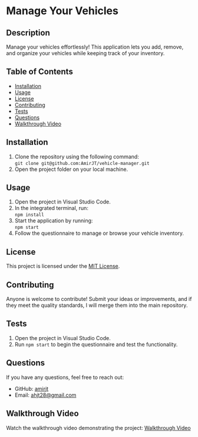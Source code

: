 # Manage Your Vehicles

## Description

Manage your vehicles effortlessly! This application lets you add, remove, and organize your vehicles while keeping track of your inventory.

## Table of Contents

- [Installation](#installation)
- [Usage](#usage)
- [License](#license)
- [Contributing](#contributing)
- [Tests](#tests)
- [Questions](#questions)
- [Walkthrough Video](#walkthrough-video)

## Installation

1. Clone the repository using the following command:  
   `git clone git@github.com:AmirJT/vehicle-manager.git`  
2. Open the project folder on your local machine.

## Usage

1. Open the project in Visual Studio Code.  
2. In the integrated terminal, run:  
   `npm install`  
3. Start the application by running:  
   `npm start`  
4. Follow the questionnaire to manage or browse your vehicle inventory.

## License

This project is licensed under the [MIT License](https://opensource.org/licenses/MIT).

## Contributing

Anyone is welcome to contribute! Submit your ideas or improvements, and if they meet the quality standards, I will merge them into the main repository.

## Tests

1. Open the project in Visual Studio Code.  
2. Run `npm start` to begin the questionnaire and test the functionality.

## Questions

If you have any questions, feel free to reach out:

- GitHub: [amirjt](https://github.com/amirjt)  
- Email: [ahjt28@gmail.com](mailto:ahjt28@gmail.com)

## Walkthrough Video

Watch the walkthrough video demonstrating the project: [Walkthrough Video](undefined)
